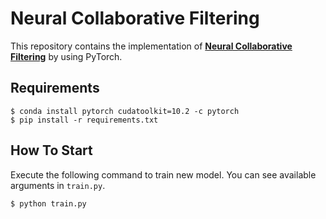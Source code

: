 # Neural Collaborative Filtering

This repository contains the implementation of [**Neural Collaborative Filtering**](https://arxiv.org/abs/1708.05031) by using PyTorch.


## Requirements

```
$ conda install pytorch cudatoolkit=10.2 -c pytorch
$ pip install -r requirements.txt
```


## How To Start

Execute the following command to train new model. You can see available arguments in `train.py`.

```
$ python train.py
```
